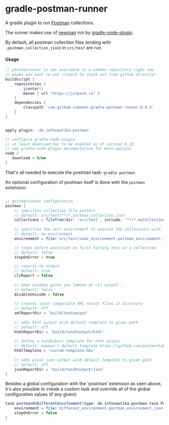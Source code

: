 # gradle-postman-runner

A gradle plugin to run [Postman](https://www.getpostman.com/) collections.

The runner makes use of [newman](https://github.com/postmanlabs/newman) run by [gradle-node-plugin](https://github.com/srs/gradle-node-plugin).

By default, all postman collection files (ending with `.postman_collection.json`) in `src/test` are run.

#### Usage

```groovy
// postmanrunner is not available in a common repository right now
// maybe you want to use jitpack to check out from github directly?
buildscript {
    repositories {
        jcenter()
        maven { url "https://jitpack.io" }
    }
    dependencies {
        classpath 'com.github.simomat:gradle-postman-runner:0.0.3'
    }
}


apply plugin: 'de.infonautika.postman'

// configure gradle-node-plugin
// at least download has to be enabled as of version 0.13
// see gradle-node-plugin documentation for more options
node {
   download = true
}
```

That's all needed to execute the postman task:
`gradle postman`

An optional configuration of postman itself is done with the `postman` extension:

```groovy

// postmanrunner configuration
postman {
    // specifies collection file pattern
    // default: src/test/**/*.postman_collection.json
    collections = fileTree(dir: 'src/test', include: '**/*.myCollection*')
    
    // specifies the test environment to execute the collections with
    // default: no environment
    environment = file('src/test/some_environment.postman_environment.json')

    // stops entire execution on first failing test in a collection
    // default: false
    stopOnError = true

    // reports to stdout
    // default: true
    cliReport = false
    
    // when windows gives you lemons on cli output...
    // default: false
    disableUnicode = false
    
    // creates junit compatible XML result files in directory
    // default: off
    xmlReportDir = 'build/testoutput'
    
    // adds html output with default template to given path
    // default: off
    htmlReportDir = 'build/tesdtoutput/html'
    
    // define a handlebars template for html output
    // default: newman's default template https://github.com/postmanlabs/newman/blob/develop/lib/reporters/html/template-default.hbs
    htmlTemplate = 'custom-template.hbs'
    
    // adds plain json output with default template to given path
    // default: off
    jsonReportDir = 'build/tesdtoutput/json'
}

```


Besides a global configuration with the 'postman' extension as seen above, it's also possible to create a custom task and override all of the global configuration values (if any given):

```groovy
task postmanOnDifferentEnvifonment(type: de.infonautika.postman.task.PostmanTask) {
    environment = file('different_environment.postman_environment.json')
    stopOnError = false
}
```

